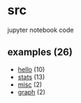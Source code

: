 # src
jupyter notebook code


## examples (26)
+ [hello](hello/README.md) (10)
+ [stats](stats/README.md) (13)
+ [misc](misc/README.md) (2)
+ [graph](graph/README.md) (2)
